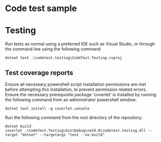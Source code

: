 # Code test sample


# Testing  
Run tests as normal using a preferred IDE such as Visual Studio, or through the command line using the following command  
```
dotnet test .\codetest.testing\CodeTest.Testing.csproj
```
  
## Test coverage reports
Ensure all necessary powershell script installation permissions are met before attempting this installation, to prevent permission related errors.
Ensure the necessary prerequisite package 'coverlet' is installed by running the following command from an administrator powershell window:
```
dotnet tool install -g coverlet.console
```
  
Run the following command from the root directory of the repository:  
```
dotnet build
coverlet .\CodeTest.Testing\bin\Debug\net8.0\codetest.testing.dll --target "dotnet" --targetargs "test --no-build"
```
